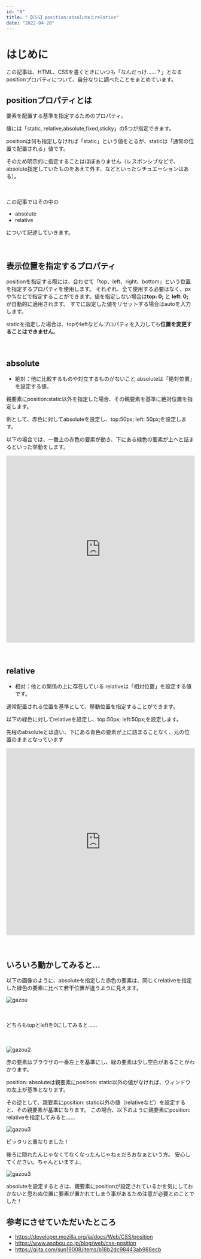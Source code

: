 ```yaml
---
id: "8"
title: "【CSS】position:absoluteとrelative"
date: "2022-04-20"
---
```


# はじめに
この記事は、HTML、CSSを書くときにいつも「なんだっけ……？」となるpositionプロパティについて、自分なりに調べたことをまとめています。

## positionプロパティとは

要素を配置する基準を指定するためのプロパティ。

値には「static, relative,absolute,fixed,sticky」の5つが指定できます。

positionは何も指定しなければ「static」という値をとるが、staticは「通常の位置で配置される」値です。

そのため明示的に指定することはほぼありません（レスポンシブなどで、absolute指定していたものをあえて外す、などといったシチュエーションはある）。

　

この記事ではその中の
- absolute
- relative

について記述していきます。

　

## 表示位置を指定するプロパティ

positionを指定する際には、合わせて「top、left、right、bottom」という位置を指定するプロパティを使用します。
それぞれ、全て使用する必要はなく、pxや%などで指定することができます。値を指定しない場合は**top: 0;** と **left: 0;** が自動的に適用されます。
すでに設定した値をリセットする場合はautoを入力します。

staticを指定した場合は、topやleftなどんプロパティを入力しても**位置を変更することはできません**。

　

## absolute
- 絶対：他に比較するものや対立するものがないこと
absoluteは「絶対位置」を設定する値。

親要素にposition:static以外を指定した場合、その親要素を基準に絶対位置を指定します。

例として、赤色に対してabsoluteを設定し、top:50px; left: 50px;を設定します。

以下の場合では、一番上の赤色の要素が動き、下にある緑色の要素が上へと詰まるといった挙動をします。

<iframe src="https://codesandbox.io/embed/headless-shadow-8fucl8?fontsize=14&hidenavigation=1&theme=dark"
     style="width:100%; height:500px; border:0; border-radius: 4px; overflow:hidden;"
     title="headless-shadow-8fucl8"
     allow="accelerometer; ambient-light-sensor; camera; encrypted-media; geolocation; gyroscope; hid; microphone; midi; payment; usb; vr; xr-spatial-tracking"
     sandbox="allow-forms allow-modals allow-popups allow-presentation allow-same-origin allow-scripts"
   >
</iframe>

　

## relative
- 相対：他との関係の上に存在している
relativeは「相対位置」を設定する値です。

通常配置される位置を基準として、移動位置を指定することができます。

以下の緑色に対してrelativeを設定し、top:50px; left:50px;を設定します。

先程のabsoluteとは違い、下にある青色の要素が上に詰まることなく、元の位置のままとなっています

<iframe src="https://codesandbox.io/embed/friendly-mcnulty-z6u72z?fontsize=14&hidenavigation=1&theme=dark"
     style="width:100%; height:500px; border:0; border-radius: 4px; overflow:hidden;"
     title="friendly-mcnulty-z6u72z"
     allow="accelerometer; ambient-light-sensor; camera; encrypted-media; geolocation; gyroscope; hid; microphone; midi; payment; usb; vr; xr-spatial-tracking"
     sandbox="allow-forms allow-modals allow-popups allow-presentation allow-same-origin allow-scripts"
   ></iframe>

　

## いろいろ動かしてみると…

以下の画像のように、absoluteを指定した赤色の要素は、同じくrelativeを指定した緑色の要素に比べて若干位置が違うように見えます。

![gazou](../images/blog/2022-04/2022-05-02.png)

　

どちらもtopとleftを0にしてみると……

　

![gazou2](../images/blog/2022-04/2022-05-02-1.png)

赤の要素はブラウザの一番左上を基準にし、緑の要素は少し空白があることがわかります。

position: absoluteは親要素にposition: static以外の値がなければ、ウィンドウの左上が基準となります。

その逆として、親要素にposition: static以外の値（relativeなど）を設定すると、その親要素が基準になります。
この場合、以下のように親要素にposition: relativeを指定してみると……

![gazou3](../images/blog/2022-04/2022-05-02-2.png)

ピッタリと重なりました！

後ろに隠れたんじゃなくてなくなったんじゃねぇだろおなぁという方。
安心してください。ちゃんといますよ。

![gazou3](../images/blog/2022-04/2022-05-02-3.png)

absoluteを設定するときは、親要素にpositionが設定されているかを気にしておかないと思わぬ位置に要素が置かれてしまう事があるため注意が必要とのことでした！



## 参考にさせていただいたところ

- https://developer.mozilla.org/ja/docs/Web/CSS/position
- https://www.asobou.co.jp/blog/web/css-position
- https://qiita.com/sun19008/items/b18b2dc98443ab988ecb